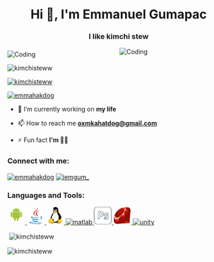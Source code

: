 <h1 align="center">Hi 👋, I'm Emmanuel Gumapac</h1>
<h3 align="center">I like kimchi stew</h3>
<img align="middle" alt="Coding" width="400" src="https://media1.tenor.com/m/GudszaCjtTQAAAAC/blackpink-jiso.gif">
<img align="right" alt="Coding" width="250" src="https://qph.cf2.quoracdn.net/main-qimg-9f0f382e655cc27fd0bb12b9276ddc9d">


<p align="left"> <img src="https://komarev.com/ghpvc/?username=kimchisteww&label=Profile%20views&color=0e75b6&style=flat" alt="kimchisteww" /> </p>

<p align="left"> <a href="https://github.com/ryo-ma/github-profile-trophy"><img src="https://github-profile-trophy.vercel.app/?username=kimchisteww" alt="kimchisteww" /></a> </p>

<p align="left"> <a href="https://twitter.com/emmahakdog" target="blank"><img src="https://img.shields.io/twitter/follow/emmahakdog?logo=twitter&style=for-the-badge" alt="emmahakdog" /></a> </p>


- 🔭 I’m currently working on **my life**

- 📫 How to reach me **oxmkahatdog@gmail.com**

- ⚡ Fun fact **I'm 😮‍💨**

<h3 align="left">Connect with me:</h3>
<p align="left">
<a href="https://twitter.com/emmahakdog" target="blank"><img align="center" src="https://raw.githubusercontent.com/rahuldkjain/github-profile-readme-generator/master/src/images/icons/Social/twitter.svg" alt="emmahakdog" height="30" width="40" /></a>
<a href="https://instagram.com/iemgum_" target="blank"><img align="center" src="https://raw.githubusercontent.com/rahuldkjain/github-profile-readme-generator/master/src/images/icons/Social/instagram.svg" alt="iemgum_" height="30" width="40" /></a>
</p>

<h3 align="left">Languages and Tools:</h3>
<p align="left"> <a href="https://developer.android.com" target="_blank" rel="noreferrer"> <img src="https://raw.githubusercontent.com/devicons/devicon/master/icons/android/android-original-wordmark.svg" alt="android" width="40" height="40"/> </a> <a href="https://www.java.com" target="_blank" rel="noreferrer"> <img src="https://raw.githubusercontent.com/devicons/devicon/master/icons/java/java-original.svg" alt="java" width="40" height="40"/> </a> <a href="https://www.linux.org/" target="_blank" rel="noreferrer"> <img src="https://raw.githubusercontent.com/devicons/devicon/master/icons/linux/linux-original.svg" alt="linux" width="40" height="40"/> </a> <a href="https://www.mathworks.com/" target="_blank" rel="noreferrer"> <img src="https://upload.wikimedia.org/wikipedia/commons/2/21/Matlab_Logo.png" alt="matlab" width="40" height="40"/> </a> <a href="https://www.photoshop.com/en" target="_blank" rel="noreferrer"> <img src="https://raw.githubusercontent.com/devicons/devicon/master/icons/photoshop/photoshop-line.svg" alt="photoshop" width="40" height="40"/> </a> <a href="https://www.ruby-lang.org/en/" target="_blank" rel="noreferrer"> <img src="https://raw.githubusercontent.com/devicons/devicon/master/icons/ruby/ruby-original.svg" alt="ruby" width="40" height="40"/> </a> <a href="https://unity.com/" target="_blank" rel="noreferrer"> <img src="https://www.vectorlogo.zone/logos/unity3d/unity3d-icon.svg" alt="unity" width="40" height="40"/> </a> </p>

<p>&nbsp;<img align="center" src="https://github-readme-stats.vercel.app/api?
username=kimchisteww&show_icons=true&locale=en" alt="kimchisteww" /></p>

<p><img align="center" src="https://github-readme-streak-
stats.herokuapp.com/?user=kimchisteww&" alt="kimchisteww" /></p>
